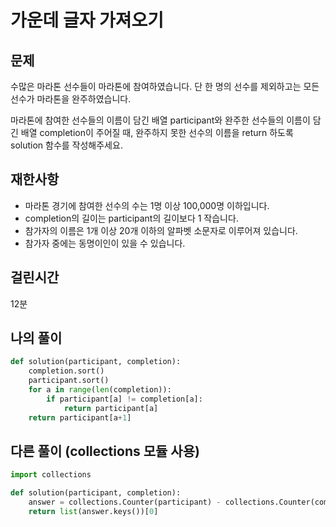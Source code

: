 # 가운데 글자 가져오기
## 문제
수많은 마라톤 선수들이 마라톤에 참여하였습니다. 단 한 명의 선수를 제외하고는 모든 선수가 마라톤을 완주하였습니다.  

마라톤에 참여한 선수들의 이름이 담긴 배열 participant와 완주한 선수들의 이름이 담긴 배열 completion이 주어질 때, 완주하지 못한 선수의 이름을 return 하도록 solution 함수를 작성해주세요.

## 재한사항
- 마라톤 경기에 참여한 선수의 수는 1명 이상 100,000명 이하입니다.
- completion의 길이는 participant의 길이보다 1 작습니다.
- 참가자의 이름은 1개 이상 20개 이하의 알파벳 소문자로 이루어져 있습니다.
- 참가자 중에는 동명이인이 있을 수 있습니다.

## 걸린시간
12분
## 나의 풀이
```python
def solution(participant, completion):
    completion.sort()
    participant.sort()
    for a in range(len(completion)):
        if participant[a] != completion[a]:
            return participant[a]
    return participant[a+1]
```

## 다른 풀이 (collections 모듈 사용)
```python 
import collections

def solution(participant, completion):
    answer = collections.Counter(participant) - collections.Counter(completion)
    return list(answer.keys())[0]
```